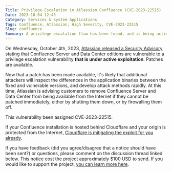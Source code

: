 ```yaml
---
Title: Privilege Escalation in Atlassian Confluence (CVE-2023-22515)
Date: 2023-10-04 12:45
Category: Services & System Applications
Tags: Confluence, Atlassian, High Severity, CVE-2023-22515
Slug: confluence
Summary: A privilege escalation flaw has been found, and is being actively exploited, in Atlassian Confluence, and has been assigned a bug alert severity of 'very high'. Atlassian recommends removing installations from the Internet immediately if they cannot be patched.
---
```


On Wednesday, October 4th, 2023, [Atlassian released a Security Advisory](https://confluence.atlassian.com/security/cve-2023-22515-privilege-escalation-vulnerability-in-confluence-data-center-and-server-1295682276.html) stating that Confluence Server and Data Center editions are vulnerable to a privilege escalation vulnerability **that is under active exploitation**. Patches are available.

Now that a patch has been made available, it's likely that additional attackers will inspect the differences in the application binaries between the fixed and vulnerable versions, and develop attack methods rapidly. At this time, Atlassian is advising customers to remove Confluence Server and Data Center from being available from the Internet if they cannot be patched immediately, either by shutting them down, or by firewalling them off.

This vulnerability been assigned CVE-2023-22515.

If your Confluence installation is hosted behind Cloudflare and your origin is protected from the Internet, [Cloudflare is mitigating the exploit for you already](https://blog.cloudflare.com/all-cloudflare-customers-protected-atlassian-cve-2023-22515/).

If you have feedback (did you agree/disagree that a notice should have been sent?) or questions, please comment on the discussion thread linked below. This notice cost the project approximately $100 USD to send. If you would like to support the project, [you can learn more here](https://bugalert.org/content/pages/financial-support.html).
